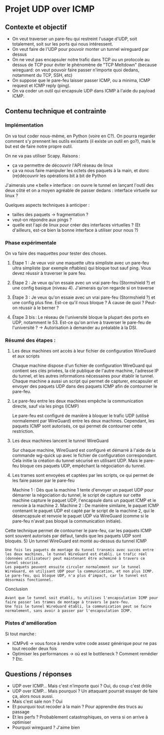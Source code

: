 # Projet UDP over ICMP


## Contexte et objectif

- On veut traverser un pare-feu qui restreint l'usage d'UDP, soit totalement,
  soit sur les ports qui nous intéressent.
- On veut faire de l'UDP pour pouvoir monter un tunnel wireguard par dessus
- On ne veut pas encapsuler notre trafic dans TCP ou un protocole au dessus de
  TCP pour éviter le phénomène de "TCP Meltdown" (because wireguard: on veut
  pouvoir faire passer n'importe quoi dedans, notamment du TCP, SSH, etc)
- On suppose que le pare-feu laisser passer ICMP, ou a minima, ICMP request et
  ICMP reply (ping).
- On va coder un outil qui encapsule UDP dans ICMP à l'aide du payload ICMP.


## Contenu technique et contrainte

### Implémentation

On va tout coder nous-même, en Python (voire en C?). On pourra regarder comment
s'y prennent les outils existants (il existe un outil en go?), mais le but est
de faire notre propre outil.

On ne va pas utiliser Scapy. Raisons :
- ça va permettre de découvrir l'API réseau de linux
- ça va nous faire manipuler les octets des paquets à la main, et donc
  (re)découvrir les opérations bit à bit de Python

J'aimerais une « belle » interface : on ouvre le tunnel en lançant l'outil des
deux côté et on a moyen agréable de passer dedans : interface virtuelle sur
linux ?

Quelques aspects techniques à anticiper :
- tailles des paquets → fragmentation ?
- veut-on répondre aux pings ?
- quelle est l'api de linux pour créer des interfaces virtuelles ? (Et
  d'ailleurs, est-ce bien la bonne interface à utiliser pour nous ?)


### Phase expérimentale

On va faire des maquettes pour tester des choses.

1. Étape 1 : Je veux voir une maquette ultra simpliste avec un pare-feu ultra
   simpliste (par exemple nftables) qui bloque tout sauf ping. Vous devez
   réussir à traverser le pare feu.

2. Étape 2 : Je veux qu'on essaie avec un vrai pare-feu (Stormshield ?) et une
   config basique (niveau 4). J'aimerais qu'on regarde si on traverse

3. Étape 3 : Je veux qu'on essaie avec un vrai pare-feu (Stormshield ?) et une
   config plus fine. Est-ce qu'il nous bloque ? À cause de quoi ? Peut-on
   réussir à le berner ?

4. Étape 3 bis : Le réseau de l'université bloque la plupart des ports en UDP,
   notamment le 53. Est-ce qu'on arrive à traverser le pare-feu de l'université
   ? → Autorisation à demander au préalable à la DSI.

### Résumé des étapes :

1) Les deux machines ont accès à leur fichier de configuration WireGuard et aux scripts

    Chaque machine dispose d'un fichier de configuration WireGuard qui contient ses clés privées, la clé publique de l'autre machine, l'adresse IP du tunnel, et les autres informations nécessaires pour établir le tunnel.
    Chaque machine a aussi un script qui permet de capturer, encapsuler et envoyer des paquets UDP dans des paquets ICMP afin de contourner le pare-feu.

2) Le pare-feu entre les deux machines empêche la communication directe, sauf via les pings (ICMP)

    Le pare-feu est configuré de manière à bloquer le trafic UDP (utilisé normalement par WireGuard) entre les deux machines. Cependant, les paquets ICMP sont autorisés, ce qui permet de contourner cette restriction.

3) Les deux machines lancent le tunnel WireGuard

    Sur chaque machine, WireGuard est configuré et démarré à l'aide de la commande wg-quick up avec le fichier de configuration correspondant. Cela initie la création du tunnel sécurisé en utilisant UDP.
    Mais le pare-feu bloque ces paquets UDP, empêchant la négociation du tunnel.

4) Les trames sont envoyées et captées par les scripts, ce qui permet de les faire passer par le pare-feu

    Machine 1 : Dès que la machine 1 tente d'envoyer un paquet UDP pour démarrer la négociation du tunnel, le script de capture sur cette machine capture le paquet UDP, l'encapsule dans un paquet ICMP et le renvoie à la machine 2.
    Machine 2 : De manière similaire, le paquet ICMP contenant le paquet UDP est capté par le script de la machine 2, qui le désencapsule et renvoie le paquet UDP via WireGuard (comme si le pare-feu n'avait pas bloqué la communication initiale).

Cette technique permet de contourner le pare-feu, car les paquets ICMP sont souvent autorisés par défaut, tandis que les paquets UDP sont bloqués.
5) Un tunnel WireGuard est monté au-dessus du tunnel ICMP

    Une fois les paquets de montage du tunnel transmis avec succès entre les deux machines, le tunnel WireGuard est établi. Le trafic réel (données utilisateur) peut maintenant être acheminé à travers ce tunnel sécurisé.
    Les paquets peuvent ensuite circuler normalement sur le tunnel WireGuard, en utilisant UDP pour la communication, et non plus ICMP. Le pare-feu, qui bloque UDP, n'a plus d'impact, car le tunnel est désormais fonctionnel.

Conclusion

    Avant que le tunnel soit établi, tu utilises l'encapsulation ICMP pour faire passer les trames de montage à travers le pare-feu.
    Une fois le tunnel WireGuard établi, la communication peut se faire normalement, sans avoir à passer par l'encapsulation ICMP.

### Pistes d'amélioration

Si tout marche :
- ICMPv6 → vous force à rendre votre code assez générique pour ne pas tout
  recoder deux fois
- Optimiser les performances → où est le bottleneck ? Comment remédier ? Etc.


## Questions / réponses

- UDP over ICMP… Mais c'est n'importe quoi ? Oui, du coup c'est drôle
- UDP over ICMP… Mais pourquoi ? Un attaquant pourrait essayer de faire ça, alors nous aussi.
- Mais c'est sale non ? Oui
- Et pourquoi tout recoder à la main ? Pour apprendre des trucs au passage
- Et les perfs ? Probablement catastrophiques, on verra si on arrive à optimiser
- Pourquoi wireguard ? J'aime bien
